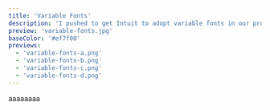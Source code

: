 ```yaml
---
title: 'Variable Fonts'
description: 'I pushed to get Intuit to adopt variable fonts in our products and marketing. Here are the benefits.'
preview: 'variable-fonts.jpg'
baseColor: '#ef7f00'
previews:
  - 'variable-fonts-a.png'
  - 'variable-fonts-b.png'
  - 'variable-fonts-c.png'
  - 'variable-fonts-d.png'
---
```


aaaaaaaa
